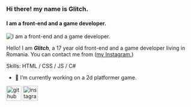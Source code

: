 ### Hi there! my name is Glitch.
#### I am a front-end and a game developer.
![I am a front-end and a game developer.](https://cdn.discordapp.com/attachments/731537919860539432/1247962198358102016/image.png?ex=6661eede&is=66609d5e&hm=1f0b97b9aef0b5851e738a8e89b671ab68d5259361b473dddaf237db931de638&)


Hello! I am ***Glitch***, a 17 year old front-end and a game developer living in Romania. You can contact me from ([my Instagram.](https://instagram.com/glitchoutw))

Skills: HTML / CSS / JS / C#

- 🔭 I’m currently working on a 2d platformer game. 


[<img src='https://cdn.jsdelivr.net/npm/simple-icons@3.0.1/icons/github.svg' alt='github' height='40'>](https://github.com/glitchoutw)  [<img src='https://cdn.jsdelivr.net/npm/simple-icons@3.0.1/icons/instagram.svg' alt='instagram' height='40'>](https://www.instagram.com/glitchoutw/)  
